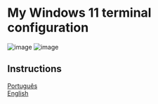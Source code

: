 # My Windows 11 terminal configuration

![image](https://github.com/josuenm/my-windows-terminal/assets/83486074/c41fe415-cbcf-4f69-a612-ad5610e13147)
![image](https://github.com/josuenm/my-windows-terminal/assets/83486074/53e69201-42a1-4237-85a9-c7fe3ef63ac7)

## Instructions

<div>
  <a href="/docs/pt.md">Português</a>  
</div>
<div>
  <a href="/docs/en.md">English</a>
</div>
